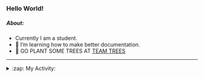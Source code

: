 ### Hello World!

##### About:
- Currently I am a student.
- 🌱 I’m learning how to make better documentation.
- 🌱 GO PLANT SOME TREES AT [TEAM TREES](https://teamtrees.org/)

---
<details>
  <summary>:zap: My Activity:</summary>
  
<!--START_SECTION:waka-->
![Code Time](http://img.shields.io/badge/Code%20Time-1%2C202%20hrs%2059%20mins-blue)

**I'm a Night 🦉** 

```text
🌞 Morning                1869 commits        ███░░░░░░░░░░░░░░░░░░░░░░   10.05 % 
🌆 Daytime                6343 commits        █████████░░░░░░░░░░░░░░░░   34.10 % 
🌃 Evening                5334 commits        ███████░░░░░░░░░░░░░░░░░░   28.68 % 
🌙 Night                  5054 commits        ███████░░░░░░░░░░░░░░░░░░   27.17 % 
```
📅 **I'm Most Productive on Wednesday** 

```text
Monday                   2617 commits        ████░░░░░░░░░░░░░░░░░░░░░   14.07 % 
Tuesday                  2532 commits        ███░░░░░░░░░░░░░░░░░░░░░░   13.61 % 
Wednesday                4364 commits        ██████░░░░░░░░░░░░░░░░░░░   23.46 % 
Thursday                 2399 commits        ███░░░░░░░░░░░░░░░░░░░░░░   12.90 % 
Friday                   1960 commits        ███░░░░░░░░░░░░░░░░░░░░░░   10.54 % 
Saturday                 1619 commits        ██░░░░░░░░░░░░░░░░░░░░░░░   08.70 % 
Sunday                   3109 commits        ████░░░░░░░░░░░░░░░░░░░░░   16.72 % 
```


📊 **This Week I Spent My Time On** 

```text
🔥 Editors: 
IntelliJ                 3 hrs 45 mins       █████████████████░░░░░░░░   68.38 % 
VS Code                  1 hr 44 mins        ████████░░░░░░░░░░░░░░░░░   31.62 % 

🐱‍💻 Projects: 
CSE224-Fundamentals-of-An2 hrs 6 mins        ██████████░░░░░░░░░░░░░░░   38.49 % 
givbacks-admin           1 hr 42 mins        ████████░░░░░░░░░░░░░░░░░   31.24 % 
demo                     1 hr 36 mins        ███████░░░░░░░░░░░░░░░░░░   29.29 % 
Unknown Project          2 mins              ░░░░░░░░░░░░░░░░░░░░░░░░░   00.61 % 
giveth-dapps-v2          1 min               ░░░░░░░░░░░░░░░░░░░░░░░░░   00.38 % 
```


 Last Updated on 21/09/2023 03:10:37 UTC
<!--END_SECTION:waka-->
</details>
